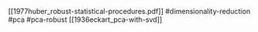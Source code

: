 [[1977huber_robust-statistical-procedures.pdf]]
#dimensionality-reduction #pca #pca-robust
[[1936eckart_pca-with-svd]]
